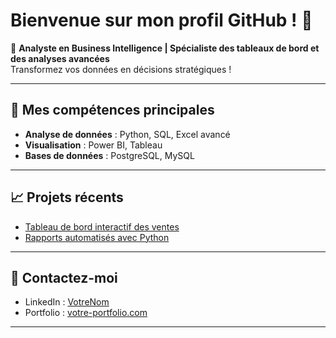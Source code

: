 # Bienvenue sur mon profil GitHub ! 👋

🌟 **Analyste en Business Intelligence | Spécialiste des tableaux de bord et des analyses avancées**  
Transformez vos données en décisions stratégiques !

---

## 🚀 Mes compétences principales
- **Analyse de données** : Python, SQL, Excel avancé
- **Visualisation** : Power BI, Tableau
- **Bases de données** : PostgreSQL, MySQL

---

## 📈 Projets récents
- [Tableau de bord interactif des ventes](https://github.com/username/project1)  
- [Rapports automatisés avec Python](https://github.com/username/project2)

---

## 💬 Contactez-moi
- LinkedIn : [VotreNom](https://linkedin.com/in/votreprofil)
- Portfolio : [votre-portfolio.com](https://votre-portfolio.com)

---
